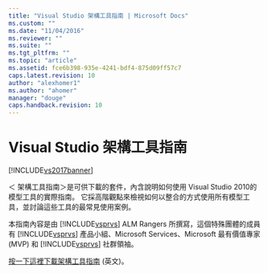 ```yaml
---
title: "Visual Studio 架構工具指南 | Microsoft Docs"
ms.custom: ""
ms.date: "11/04/2016"
ms.reviewer: ""
ms.suite: ""
ms.tgt_pltfrm: ""
ms.topic: "article"
ms.assetid: fce6b398-935e-4241-bdf4-875d09ff57c7
caps.latest.revision: 10
author: "alexhomer1"
ms.author: "ahomer"
manager: "douge"
caps.handback.revision: 10
---
```

# Visual Studio 架構工具指南
[!INCLUDE[vs2017banner](../code-quality/includes/vs2017banner.md)]

＜ 架構工具指南＞是可供下載的套件，內含說明如何使用 Visual Studio 2010的 模型工具的實際指南。  它採高階觀點來檢視如何以整合的方式使用所有模型工具，並討論這些工具的最常見使用案例。  
  
 本指南內容是由 [!INCLUDE[vsprvs](../code-quality/includes/vsprvs_md.md)] ALM Rangers 所撰寫，這個特殊團體的成員有 [!INCLUDE[vsprvs](../code-quality/includes/vsprvs_md.md)] 產品小組、Microsoft Services、Microsoft 最有價值專家 \(MVP\) 和 [!INCLUDE[vsprvs](../code-quality/includes/vsprvs_md.md)] 社群領袖。  
  
 [按一下這裡下載架構工具指南](http://go.microsoft.com/fwlink/?LinkID=191984) \(英文\)。